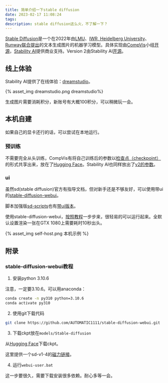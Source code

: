 ```yaml
---
title: 简单介绍一下stable diffusion
date: 2023-02-17 11:08:24
tags:
description: stable diffusion这么火，不了解一下？
---
```

[Stable Diffusion](https://en.wikipedia.org/wiki/Stable_Diffusion)是一个在2022年由[LMU](https://ommer-lab.com/)、[IWR, Heidelberg University](https://www.iwr.uni-heidelberg.de/)、[Runway](https://runwayml.com/)[联合提出](https://ommer-lab.com/research/latent-diffusion-models/)的文本生成图片的机器学习模型。具体实现由[CompVis](https://github.com/CompVis)小组[开源](https://github.com/CompVis/stable-diffusion)，[Stability AI](https://stability.ai/)提供商业支持。Version 2由Stability AI[开源](https://github.com/Stability-AI/stablediffusion)。

## 线上体验

Stability AI提供了在线体验：[dreamstudio](https://beta.dreamstudio.ai)。

{% asset_img dreamstudio.png dreamstudio%}

生成图片需要消耗积分，新账号有大概100积分，可以稍微玩一会。

## 本机自建

如果自己的显卡还行的话，可以尝试在本地运行。

### 预训练
不需要完全从头训练，CompVis有将自己训练后的参数以[检查点（checkpoint）](https://github.com/CompVis/stable-diffusion#weights)的形式共享出来，放在了[Hugging Face](https://huggingface.co/CompVis)。Stability AI也同样放出了[v2的参数](https://huggingface.co/stabilityai)。

### ui
虽然sd(stable diffusion)官方有指导文档，但对新手还是不够友好，可以使用带ui的[stable-diffusion-webui](https://github.com/AUTOMATIC1111/stable-diffusion-webui)。

脚本加强版[sd-scripts](https://github.com/kohya-ss/sd-scripts)也有[带ui版本](https://github.com/bmaltais/kohya_ss)。

使用stable-diffusion-webui，[按照教程](https://github.com/AUTOMATIC1111/stable-diffusion-webui#installation-and-running)一步步来，很轻易的可以运行起来。全默认设置渲染一张在GTX 1080上需要耗时10秒出头。

{% asset_img self-host.png 本机示例 %}

## 附录

### stable-diffusion-webui教程

1. 安装python 3.10.6

注意，一定要3.10.6。可以用anaconda：
```bash
conda create -n py310 python=3.10.6
conda activate py310
```

2. 使用git下载代码

```bash
git clone https://github.com/AUTOMATIC1111/stable-diffusion-webui.git
```

3. 下载ckpt放在`models/Stable-diffusion`

从[Hugging Face](https://huggingface.co/CompVis/stable-diffusion-v-1-4-original)下载ckpt。

这里提供一个sd-v1-4的[磁力链接](magnet:?xt=urn:btih:3a4a612d75ed088ea542acac52f9f45987488d1c&dn=sd-v1-4.ckpt&tr=udp%3a%2f%2ftracker.openbittorrent.com%3a6969%2fannounce&tr=udp%3a%2f%2ftracker.opentrackr.org%3a1337)。

4. 运行`webui-user.bat`

这一步要很久，需要下载安装很多依赖。耐心多等一会。

